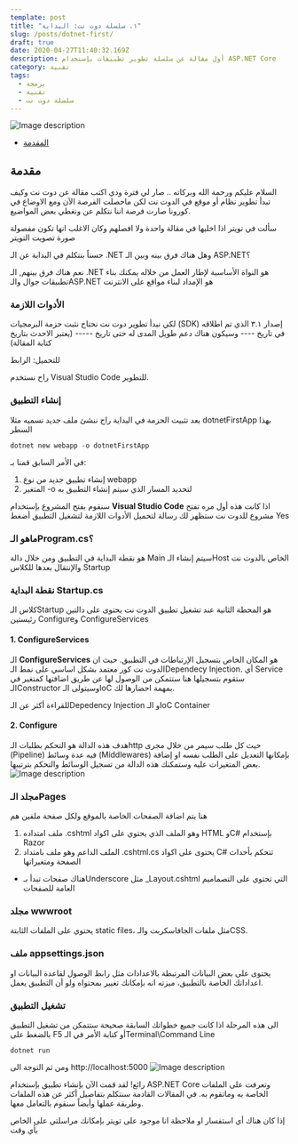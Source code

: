 ```yaml
---
template: post
title: "١. سلسلة دوت نت: البداية"
slug: /posts/dotnet-first/
draft: true
date: 2020-04-27T11:40:32.169Z
description: أول مقالة عن سلسلة تطوير تطبيقات بإستخدام ASP.NET Core
category: تقنية
tags:
  - برمجة
  - تقنية
  - سلسلة دوت نت
---
```


![Image description](../../../../static/media/aspnetlogo.png)

- [المقدمة](#مقدمة)

## مقدمة
السلام عليكم ورحمة الله وبركاته .. صار لي فترة ودي اكتب مقالة عن دوت نت وكيف تبدأ تطوير نظام أو موقع في الدوت نت لكن ماحصلت الفرصة الآن ومع الاوضاع في كورونا صارت فرصة اننا نتكلم عن ونغطي بعض المواضيع.

سألت في تويتر اذا اخليها في مقالة واحدة ولا افصلهم وكان الاغلب انها تكون مفصولة
صورة تصويت التويتر

حسناً بنتكلم في البداية عن الـ .NET وهل هناك فرق بينه وبين الـ ASP.NET؟

نعم هناك فرق بينهم, الـ .NET هو النواة الأساسية لإطار العمل من خلاله يمكنك بناء تطبيقات جوال والـASP.NET هو الإمداد لبناء مواقع على الانترنت

### الأدوات اللازمة
لكي نبدأ تطوير دوت نت نحتاج نثبت حزمة البرمجيات (SDK) إصدار ٣.١ الذي تم اطلاقه في تاريخ ---- وسيكون هناك دعم طويل المدى له حتى تاريخ ----- (يعتبر الاحدث بتاريخ كتابة المقالة)

للتحميل: الرابط

راح نستخدم Visual Studio Code للتطوير.

### إنشاء التطبيق
بعد تثبيت الحزمة في البداية راح ننشئ ملف جديد نسميه مثلا dotnetFirstApp بهذا السطر

`dotnet new webapp -o dotnetFirstApp`

في الأمر السابق قمنا بـ:
1. إنشاء تطبيق جديد من نوع webapp
2.  المتغير -o لتحديد المسار الذي سيتم إنشاء التطبيق به

سنقوم بفتح المشروع بإستخدام <b>Visual Studio Code</b> اذا كانت هذه أول مره تفتح مشروع للدوت نت ستظهر لك رسالة لتحميل الأدوات اللازمة لتشغيل التطبيق أضغط Yes

### ماهو الـProgram.cs؟

هو نقطة البداية في التطبيق ومن خلال دالة Main سيتم إنشاء الـHost الخاص بالدوت نت والإنتقال بعدها للكلاس Startup

### نقطة البداية Startup.cs
كلاس الـStartup هو المحطة الثانية عند تشغيل تطبيق الدوت نت
يحتوى على دالتين رئيستين Configureو ConfigureServices

#### 1. ConfigureServices
الـ <b>ConfigureServices</b> هو المكان الخاص بتسجيل الإرتباطات في التطبيق. حيث ان الدوت نت كور معتمد بشكل اساسي على نمط الـDependecy Injection. 
أي Service ستقوم بتسجيلها هنا ستتمكن من الوصول لها عن طريق اضافتها كمتغير في الـConstructor وسيتولى الـIoC بمهمة احضارها لك.

للقراءة أكثر عن الـDepedency Injection و الـIoC Container

#### 2. Configure
هدف هذه الدالة هو التحكم بطلبات الـhttp حيث كل طلب سيمر من خلال مجرى (Pipeline) فيه عدة وسائط (Middlewares) بإمكانها التعديل على الطلب نفسه او إضافة بعض المتغيرات عليه وستمكنك هذه الدالة من تسجيل الوسائط والتحكم بترتيبها.
![Image description](../../../../static/media/middleware.png)

### مجلد الـPages
هنا يتم اضافة الصفحات الخاصة بالموقع ولكل صفحة ملفين هم
1. ملف امتداده .cshtml وهو الملف الذي يحتوي على اكواد HTML وC# بإستخدام Razor
2. الملف الداعم وهو ملف بامتداد .cshtml.cs يحتوى على اكواد C# تتحكم بأحداث الصفحة ومتغيراتها
* هناك صفحات تبدأ بـUnderscore مثل _Layout.cshtml التي تحتوي على التصماميم العامة للصفحات

### مجلد wwwroot
يحتوي على الملفات الثابتة static files، مثل ملفات الجافاسكربت والـCSS.

### ملف appsettings.json
يحتوى على بعض البيانات المرتبطة بالاعدادات مثل رابط الوصول لقاعدة البيانات او اعداداتك الخاصة بالتطبيق، ميزته انه بإمكانك تغيير بمحتواه ولو أن التطبيق يعمل.

### تشغيل التطبيق
الى هذه المرحلة اذا كانت جميع خطواتك السابقة صحيحة ستتمكن من تشغيل التطبيق بالضغط على F5 أو كتابة الأمر في الـTerminal\Command Line

`
dotnet run
`

ومن ثم التوجة الى
http://localhost:5000
![Image description](../../../../static/media/dotnetWelcomePage.png)

رائع! لقد قمت الآن بإنشاء تطبيق بإستخدام ASP.NET Core وتعرفت على الملفات الخاصة به وماتقوم به. في المقالات القادمة سنتكلم بتفاصيل أكثر عن هذه الملفات وطريقة عملها وأيضاً سنقوم بالتعامل معها.

إذا كان هناك أي استفسار او ملاحظة انا موجود على تويتر بإمكانك مراسلتي على الخاص بأي وقت
